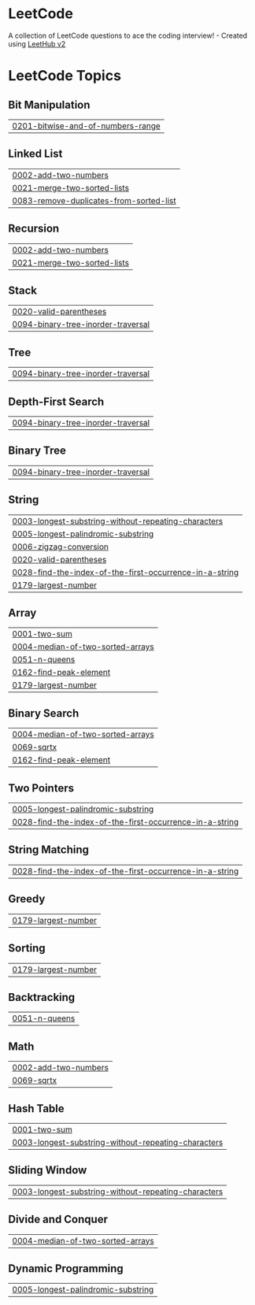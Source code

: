 # LeetCode
A collection of LeetCode questions to ace the coding interview! - Created using [LeetHub v2](https://github.com/arunbhardwaj/LeetHub-2.0)

<!---LeetCode Topics Start-->
# LeetCode Topics
## Bit Manipulation
|  |
| ------- |
| [0201-bitwise-and-of-numbers-range](https://github.com/UNIK090/LeetCode/tree/master/0201-bitwise-and-of-numbers-range) |
## Linked List
|  |
| ------- |
| [0002-add-two-numbers](https://github.com/UNIK090/LeetCode/tree/master/0002-add-two-numbers) |
| [0021-merge-two-sorted-lists](https://github.com/UNIK090/LeetCode/tree/master/0021-merge-two-sorted-lists) |
| [0083-remove-duplicates-from-sorted-list](https://github.com/UNIK090/LeetCode/tree/master/0083-remove-duplicates-from-sorted-list) |
## Recursion
|  |
| ------- |
| [0002-add-two-numbers](https://github.com/UNIK090/LeetCode/tree/master/0002-add-two-numbers) |
| [0021-merge-two-sorted-lists](https://github.com/UNIK090/LeetCode/tree/master/0021-merge-two-sorted-lists) |
## Stack
|  |
| ------- |
| [0020-valid-parentheses](https://github.com/UNIK090/LeetCode/tree/master/0020-valid-parentheses) |
| [0094-binary-tree-inorder-traversal](https://github.com/UNIK090/LeetCode/tree/master/0094-binary-tree-inorder-traversal) |
## Tree
|  |
| ------- |
| [0094-binary-tree-inorder-traversal](https://github.com/UNIK090/LeetCode/tree/master/0094-binary-tree-inorder-traversal) |
## Depth-First Search
|  |
| ------- |
| [0094-binary-tree-inorder-traversal](https://github.com/UNIK090/LeetCode/tree/master/0094-binary-tree-inorder-traversal) |
## Binary Tree
|  |
| ------- |
| [0094-binary-tree-inorder-traversal](https://github.com/UNIK090/LeetCode/tree/master/0094-binary-tree-inorder-traversal) |
## String
|  |
| ------- |
| [0003-longest-substring-without-repeating-characters](https://github.com/UNIK090/LeetCode/tree/master/0003-longest-substring-without-repeating-characters) |
| [0005-longest-palindromic-substring](https://github.com/UNIK090/LeetCode/tree/master/0005-longest-palindromic-substring) |
| [0006-zigzag-conversion](https://github.com/UNIK090/LeetCode/tree/master/0006-zigzag-conversion) |
| [0020-valid-parentheses](https://github.com/UNIK090/LeetCode/tree/master/0020-valid-parentheses) |
| [0028-find-the-index-of-the-first-occurrence-in-a-string](https://github.com/UNIK090/LeetCode/tree/master/0028-find-the-index-of-the-first-occurrence-in-a-string) |
| [0179-largest-number](https://github.com/UNIK090/LeetCode/tree/master/0179-largest-number) |
## Array
|  |
| ------- |
| [0001-two-sum](https://github.com/UNIK090/LeetCode/tree/master/0001-two-sum) |
| [0004-median-of-two-sorted-arrays](https://github.com/UNIK090/LeetCode/tree/master/0004-median-of-two-sorted-arrays) |
| [0051-n-queens](https://github.com/UNIK090/LeetCode/tree/master/0051-n-queens) |
| [0162-find-peak-element](https://github.com/UNIK090/LeetCode/tree/master/0162-find-peak-element) |
| [0179-largest-number](https://github.com/UNIK090/LeetCode/tree/master/0179-largest-number) |
## Binary Search
|  |
| ------- |
| [0004-median-of-two-sorted-arrays](https://github.com/UNIK090/LeetCode/tree/master/0004-median-of-two-sorted-arrays) |
| [0069-sqrtx](https://github.com/UNIK090/LeetCode/tree/master/0069-sqrtx) |
| [0162-find-peak-element](https://github.com/UNIK090/LeetCode/tree/master/0162-find-peak-element) |
## Two Pointers
|  |
| ------- |
| [0005-longest-palindromic-substring](https://github.com/UNIK090/LeetCode/tree/master/0005-longest-palindromic-substring) |
| [0028-find-the-index-of-the-first-occurrence-in-a-string](https://github.com/UNIK090/LeetCode/tree/master/0028-find-the-index-of-the-first-occurrence-in-a-string) |
## String Matching
|  |
| ------- |
| [0028-find-the-index-of-the-first-occurrence-in-a-string](https://github.com/UNIK090/LeetCode/tree/master/0028-find-the-index-of-the-first-occurrence-in-a-string) |
## Greedy
|  |
| ------- |
| [0179-largest-number](https://github.com/UNIK090/LeetCode/tree/master/0179-largest-number) |
## Sorting
|  |
| ------- |
| [0179-largest-number](https://github.com/UNIK090/LeetCode/tree/master/0179-largest-number) |
## Backtracking
|  |
| ------- |
| [0051-n-queens](https://github.com/UNIK090/LeetCode/tree/master/0051-n-queens) |
## Math
|  |
| ------- |
| [0002-add-two-numbers](https://github.com/UNIK090/LeetCode/tree/master/0002-add-two-numbers) |
| [0069-sqrtx](https://github.com/UNIK090/LeetCode/tree/master/0069-sqrtx) |
## Hash Table
|  |
| ------- |
| [0001-two-sum](https://github.com/UNIK090/LeetCode/tree/master/0001-two-sum) |
| [0003-longest-substring-without-repeating-characters](https://github.com/UNIK090/LeetCode/tree/master/0003-longest-substring-without-repeating-characters) |
## Sliding Window
|  |
| ------- |
| [0003-longest-substring-without-repeating-characters](https://github.com/UNIK090/LeetCode/tree/master/0003-longest-substring-without-repeating-characters) |
## Divide and Conquer
|  |
| ------- |
| [0004-median-of-two-sorted-arrays](https://github.com/UNIK090/LeetCode/tree/master/0004-median-of-two-sorted-arrays) |
## Dynamic Programming
|  |
| ------- |
| [0005-longest-palindromic-substring](https://github.com/UNIK090/LeetCode/tree/master/0005-longest-palindromic-substring) |
<!---LeetCode Topics End-->